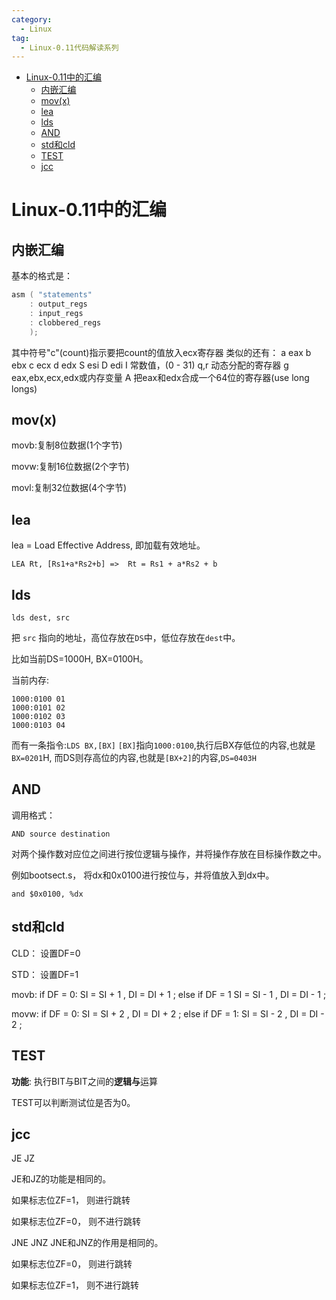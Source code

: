 ```yaml
---
category:
  - Linux
tag:
  - Linux-0.11代码解读系列
---
```


- [Linux-0.11中的汇编](#linux-011中的汇编)
  - [内嵌汇编](#内嵌汇编)
  - [mov(x)](#movx)
  - [lea](#lea)
  - [lds](#lds)
  - [AND](#and)
  - [std和cld](#std和cld)
  - [TEST](#test)
  - [jcc](#jcc)


# Linux-0.11中的汇编

## 内嵌汇编
基本的格式是：
```c
asm ( "statements" 
    : output_regs 
    : input_regs 
    : clobbered_regs
    );
```


其中符号"c"(count)指示要把count的值放入ecx寄存器
类似的还有：
a        eax
b        ebx
c        ecx
d        edx
S        esi
D        edi
I        常数值，(0 - 31)
q,r        动态分配的寄存器
g        eax,ebx,ecx,edx或内存变量
A        把eax和edx合成一个64位的寄存器(use long longs)

## mov(x)

movb:复制8位数据(1个字节)

movw:复制16位数据(2个字节)

movl:复制32位数据(4个字节)

## lea

lea = Load Effective Address, 即加载有效地址。

```LEA Rt, [Rs1+a*Rs2+b] =>  Rt = Rs1 + a*Rs2 + b```

## lds

```x86asm
lds dest, src
```

把 ```src``` 指向的地址，高位存放在```DS```中，低位存放在```dest```中。

比如当前DS=1000H, BX=0100H。

当前内存:

```x86asm
1000:0100 01
1000:0101 02
1000:0102 03
1000:0103 04
```

而有一条指令:```LDS BX,[BX]```
```[BX]```指向```1000:0100```,执行后BX存低位的内容,也就是```BX=0201```H,
而DS则存高位的内容,也就是```[BX+2]```的内容,```DS=0403H```

## AND 

调用格式：

```x86asm
AND source destination
```

对两个操作数对应位之间进行按位逻辑与操作，并将操作存放在目标操作数之中。


例如bootsect.s， 将dx和0x0100进行按位与，并将值放入到dx中。

```x86asm
and	$0x0100, %dx
```

## std和cld

CLD： 设置DF=0

STD： 设置DF=1

movb:
if DF = 0:
    SI = SI + 1 , DI = DI + 1 ;
else if DF = 1 
    SI = SI - 1 , DI = DI - 1 ;

movw: 
if DF = 0:
    SI = SI + 2 , DI = DI + 2 ;
else if DF = 1:
    SI = SI - 2 , DI = DI - 2 ;


## TEST

**功能**: 执行BIT与BIT之间的**逻辑与**运算

TEST可以判断测试位是否为0。

## jcc 

JE JZ

JE和JZ的功能是相同的。

如果标志位ZF=1， 则进行跳转

如果标志位ZF=0， 则不进行跳转


JNE JNZ
JNE和JNZ的作用是相同的。

如果标志位ZF=0， 则进行跳转

如果标志位ZF=1， 则不进行跳转